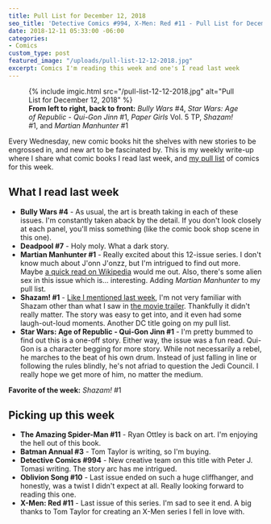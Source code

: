 ```yaml
---
title: Pull List for December 12, 2018
seo_title: 'Detective Comics #994, X-Men: Red #11 - Pull List for December 12, 2018'
date: 2018-12-11 05:33:00 -06:00
categories:
- Comics
custom_type: post
featured_image: "/uploads/pull-list-12-12-2018.jpg"
excerpt: Comics I'm reading this week and one's I read last week
---
```


<figure class="extendout">
  {% include imgic.html src="/pull-list-12-12-2018.jpg" alt="Pull List for December 12, 2018" %}
  <figcaption><strong>From left to right, back to front:</strong> <em>Bully Wars</em> #4, <em>Star Wars: Age of Republic - Qui-Gon Jinn</em> #1, <em>Paper Girls</em> Vol. 5 <span class="caps">TP</span>, <em>Shazam!</em> #1, and <em>Martian Manhunter</em> #1</figcaption>
</figure>

Every Wednesday, new comic books hit the shelves with new stories to be engrossed in, and new art to be fascinated by. This is my weekly write-up where I share what comic books I read last week, and [my pull list](/topics/#pull-list) of comics for this week.

## What I read last week

- **Bully Wars #4** - As usual, the art is breath taking in each of these issues. I'm constantly taken aback by the detail. If you don't look closely at each panel, you'll miss something (like the comic book shop scene in this one).
- **Deadpool #7** - Holy moly. What a dark story.
- **Martian Manhunter #1** - Really excited about this 12-issue series. I don't know much about J'onn J'onzz, but I'm intrigued to find out more. Maybe [a quick read on Wikipedia](https://en.wikipedia.org/wiki/Martian_Manhunter) would me out. Also, there's some alien sex in this issue which is… interesting. Adding _Martian Manhunter_ to my pull list.
- **Shazam! #1** - [Like I mentioned last week](/2018/12/pull-list-for-december-5-2018/), I'm not very familiar with Shazam other than what I saw in [the movie trailer](https://www.thetim.blog/2018/07/25/shazam-official-teaser.html). Thankfully it didn't really matter. The story was easy to get into, and it even had some laugh-out-loud moments. Another DC title going on my pull list.
- **Star Wars: Age of Republic - Qui-Gon Jinn #1** - I'm pretty bummed to find out this is a one-off story. Either way, the issue was a fun read. Qui-Gon is a character begging for more story. While not necessarily a rebel, he marches to the beat of his own drum. Instead of just falling in line or following the rules blindly, he's not afriad to question the Jedi Council. I really hope we get more of him, no matter the medium.

**Favorite of the week:** _Shazam!_ #1

## Picking up this week

- **The Amazing Spider-Man #11** - Ryan Ottley is back on art. I'm enjoying the hell out of this book.
- **Batman Annual #3** - Tom Taylor is writing, so I'm buying.
- **Detective Comics #994** - New creative team on this title with Peter J. Tomasi writing. The story arc has me intrigued.
- **Oblivion Song #10** - Last issue ended on such a huge cliffhanger, and honestly, was a twist I didn't expect at all. Really looking forward to reading this one.
- **X-Men: Red #11** - Last issue of this series. I'm sad to see it end. A big thanks to Tom Taylor for creating an X-Men series I fell in love with.
